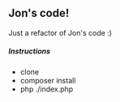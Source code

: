 ## Jon's code!

Just a refactor of Jon's code :)

##### Instructions

- clone
- composer install
- php ./index.php
